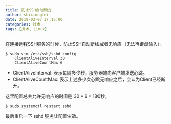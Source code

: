 ```yaml
---
title: 防止SSH自动断线
author: shixiongfei
date: 2019-03-07 17:15:00
categories: 技术
tags: [技术, Linux]
---
```


在连接远程SSH服务的时候，防止SSH自动断线或者无响应（无法再键盘输入）。

```shell
$ sudo vim /etc/ssh/sshd_config
    ClientAliveInterval 30
    ClientAliveCountMax 6
```

- ClientAliveInterval: 表示每隔多少秒，服务器端向客户端发送心跳。
- ClientAliveCountMax: 表示上述多少次心跳无响应之后，会认为Client已经断开。

这里配置总共允许无响应的时间是 30 * 6 = 180秒。

```shell
$ sudo systemctl restart sshd
```

最后重启一下 sshd 服务让配置生效。
